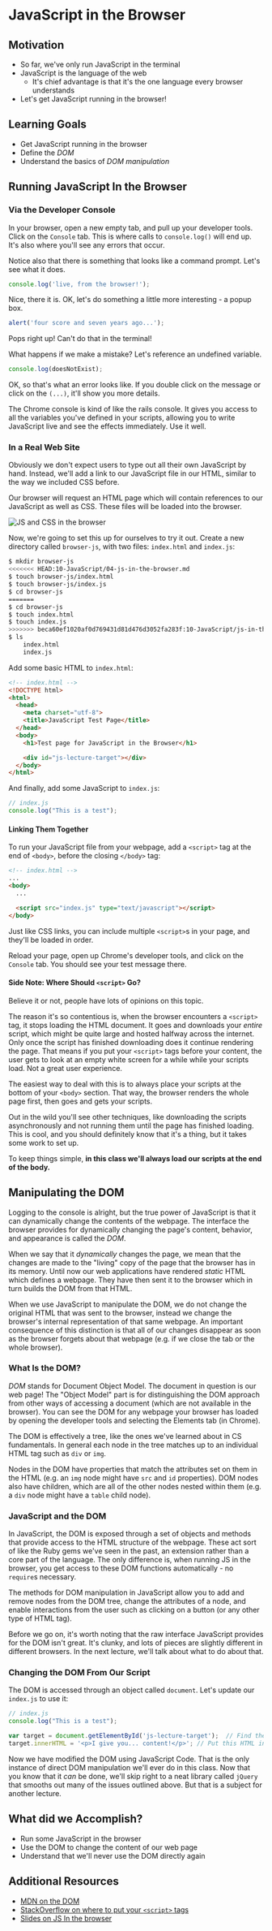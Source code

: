 # JavaScript in the Browser

## Motivation
* So far, we've only run JavaScript in the terminal
* JavaScript is the language of the web
  * It's chief advantage is that it's the one language every browser understands
* Let's get JavaScript running in the browser!

## Learning Goals
* Get JavaScript running in the browser
* Define the _DOM_
* Understand the basics of _DOM manipulation_

## Running JavaScript In the Browser
### Via the Developer Console
In your browser, open a new empty tab, and pull up your developer tools. Click on the `Console` tab. This is where calls to `console.log()` will end up. It's also where you'll see any errors that occur.

Notice also that there is something that looks like a command prompt. Let's see what it does.

```javascript
console.log('live, from the browser!');
```

Nice, there it is. OK, let's do something a little more interesting - a popup box.

```javascript
alert('four score and seven years ago...');
```

Pops right up! Can't do that in the terminal!

What happens if we make a mistake? Let's reference an undefined variable.

```javascript
console.log(doesNotExist);
```

OK, so that's what an error looks like. If you double click on the message or click on the `(...)`, it'll show you more details.

The Chrome console is kind of like the rails console. It gives you access to all the variables you've defined in your scripts, allowing you to write JavaScript live and see the effects immediately. Use it well.

### In a Real Web Site
Obviously we don't expect users to type out all their own JavaScript by hand. Instead, we'll add a link to our JavaScript file in our HTML, similar to the way we included CSS before.

Our browser will request an HTML page which will contain references to our JavaScript as well as CSS. These files will be loaded into the browser.
<!-- Diagram located here: https://drive.google.com/a/adadevelopersacademy.org/file/d/0B6Pq6XZ1hzv1WHcyUnZZREtadDg/view?usp=sharing -->
![JS and CSS in the browser](images/js-css-browser.png)


Now, we're going to set this up for ourselves to try it out.
Create a new directory called `browser-js`, with two files: `index.html` and `index.js`:
```bash
$ mkdir browser-js
<<<<<<< HEAD:10-JavaScript/04-js-in-the-browser.md
$ touch browser-js/index.html
$ touch browser-js/index.js
$ cd browser-js
=======
$ cd browser-js
$ touch index.html
$ touch index.js
>>>>>>> beca60ef1020af0d769431d81d476d3052fa283f:10-JavaScript/js-in-the-browser.md
$ ls
    index.html
    index.js
```

Add some basic HTML to `index.html`:

```html
<!-- index.html -->
<!DOCTYPE html>
<html>
  <head>
    <meta charset="utf-8">
    <title>JavaScript Test Page</title>
  </head>
  <body>
    <h1>Test page for JavaScript in the Browser</h1>

    <div id="js-lecture-target"></div>
  </body>
</html>
```

And finally, add some JavaScript to `index.js`:

```javascript
// index.js
console.log("This is a test");
```

#### Linking Them Together
To run your JavaScript file from your webpage, add a `<script>` tag at the end of `<body>`, before the closing `</body>` tag:

```html
<!-- index.html -->
...
<body>
  ...

  <script src="index.js" type="text/javascript"></script>
</body>
```

Just like CSS links, you can include multiple `<script>`s in your page, and they'll be loaded in order.

Reload your page, open up Chrome's developer tools, and click on the `Console` tab. You should see your test message there.

#### Side Note: Where Should `<script>` Go?
Believe it or not, people have lots of opinions on this topic.

The reason it's so contentious is, when the browser encounters a `<script>` tag, it stops loading the HTML document. It goes and downloads your _entire_ script, which might be quite large and hosted halfway across the internet. Only once the script has finished downloading does it continue rendering the page. That means if you put your `<script>` tags before your content, the user gets to look at an empty white screen for a while while your scripts load. Not a great user experience.

The easiest way to deal with this is to always place your scripts at the bottom of your `<body>` section. That way, the browser renders the whole page first, then goes and gets your scripts.

Out in the wild you'll see other techniques, like downloading the scripts asynchronously and not running them until the page has finished loading. This is cool, and you should definitely know that it's a thing, but it takes some work to set up.

To keep things simple, **in this class we'll always load our scripts at the end of the body.**

## Manipulating the DOM
Logging to the console is alright, but the true power of JavaScript is that it can dynamically change the contents of the webpage. The interface the browser provides for dynamically changing the page's content, behavior, and appearance is called the _DOM_.

When we say that it _dynamically_ changes the page, we mean that the changes are made to the "living" copy of the page that the browser has in its memory. Until now our web applications have rendered _static_ HTML which defines a webpage. They have then sent it to the browser which in turn builds the DOM from that HTML.

When we use JavaScript to manipulate the DOM, we do not change the original HTML that was sent to the browser, instead we change the browser's internal representation of that same webpage. An important consequence of this distinction is that all of our changes disappear as soon as the browser forgets about that webpage (e.g. if we close the tab or the whole browser).

### What Is the DOM?
_DOM_ stands for Document Object Model. The document in question is our web page! The "Object Model" part is for distinguishing the DOM approach from other ways of accessing a document (which are not available in the browser). You can see the DOM for any webpage your browser has loaded by opening the developer tools and selecting the Elements tab (in Chrome).

The DOM is effectively a tree, like the ones we've learned about in CS fundamentals. In general each node in the tree matches up to an individual HTML tag such as `div` or `img`.

Nodes in the DOM have properties that match the attributes set on them in the HTML (e.g. an `img` node might have `src` and `id` properties). DOM nodes also have children, which are all of the other nodes nested within them (e.g. a `div` node might have a `table` child node).

### JavaScript and the DOM
In JavaScript, the DOM is exposed through a set of objects and methods that provide access to the HTML structure of the webpage. These act sort of like the Ruby gems we've seen in the past, an extension rather than a core part of the language. The only difference is, when running JS in the browser, you get access to these DOM functions automatically - no `require`s necessary.

The methods for DOM manipulation in JavaScript allow you to add and remove nodes from the DOM tree, change the attributes of a node, and enable interactions from the user such as clicking on a button (or any other type of HTML tag).

Before we go on, it's worth noting that the raw interface JavaScript provides for the DOM isn't great. It's clunky, and lots of pieces are slightly different in different browsers. In the next lecture, we'll talk about what to do about that.

### Changing the DOM From Our Script
The DOM is accessed through an object called `document`. Let's update our `index.js` to use it:

```javascript
// index.js
console.log("This is a test");

var target = document.getElementById('js-lecture-target');  // Find the HTML element where the ID is js-lecture-target
target.innerHTML = '<p>I give you... content!</p>'; // Put this HTML inside the div we retrieved above
```

Now we have modified the DOM using JavaScript Code. That is the only instance of direct DOM manipulation we'll ever do in this class. Now that you know that it _can_ be done, we'll skip right to a neat library called `jQuery` that smooths out many of the issues outlined above. But that is a subject for another lecture.

## What did we Accomplish?
* Run some JavaScript in the browser
* Use the DOM to change the content of our web page
* Understand that we'll never use the DOM directly again

## Additional Resources
* [MDN on the DOM](https://developer.mozilla.org/en-US/docs/Web/API/Document_Object_Model/Introduction)
* [StackOverflow on where to put your `<script>` tags](http://stackoverflow.com/questions/436411/where-is-the-best-place-to-put-script-tags-in-html-markup)
*  [Slides on JS In the browser](https://docs.google.com/presentation/d/1GPTn6W0QeEyquCxBJFj-E9W-i-MgXsBytA4xtCCW6Q4/edit#slide=id.g195ed98213_0_86)
